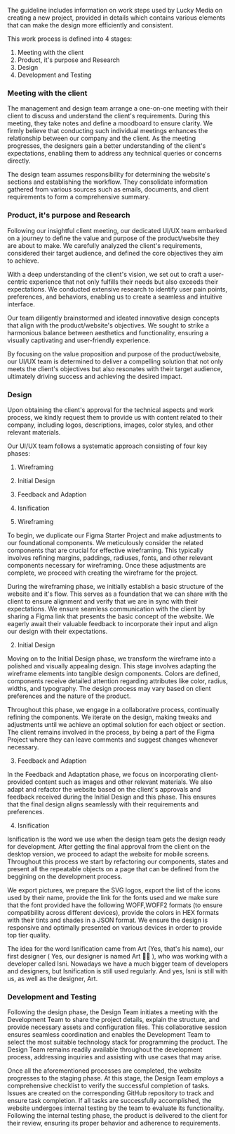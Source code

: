 The guideline includes information on work steps used by Lucky Media on creating a new project, provided in details which contains various elements that can make the design more efficiently and consistent.

This work process is defined into 4 stages:
1. Meeting with the client
2. Product, it's purpose and Research
3. Design
4. Development and Testing

### Meeting with the client
The management and design team arrange a one-on-one meeting with their client to discuss and understand the client's requirements. During this meeting, they take notes and define a moodboard to ensure clarity. We firmly believe that conducting such individual meetings enhances the relationship between our company and the client. As the meeting progresses, the designers gain a better understanding of the client's expectations, enabling them to address any technical queries or concerns directly.

The design team assumes responsibility for determining the website's sections and establishing the workflow. They consolidate information gathered from various sources such as emails, documents, and client requirements to form a comprehensive summary.

### Product, it's purpose and Research
Following our insightful client meeting, our dedicated UI/UX team embarked on a journey to define the value and purpose of the product/website they are about to make. We carefully analyzed the client's requirements, considered their target audience, and defined the core objectives they aim to achieve.

With a deep understanding of the client's vision, we set out to craft a user-centric experience that not only fulfills their needs but also exceeds their expectations. We conducted extensive research to identify user pain points, preferences, and behaviors, enabling us to create a seamless and intuitive interface.

Our team diligently brainstormed and ideated innovative design concepts that align with the product/website's objectives. We sought to strike a harmonious balance between aesthetics and functionality, ensuring a visually captivating and user-friendly experience.

By focusing on the value proposition and purpose of the product/website, our UI/UX team is determined to deliver a compelling solution that not only meets the client's objectives but also resonates with their target audience, ultimately driving success and achieving the desired impact.

### Design
Upon obtaining the client's approval for the technical aspects and work process, we kindly request them to provide us with content related to their company, including logos, descriptions, images, color styles, and other relevant materials.

Our UI/UX team follows a systematic approach consisting of four key phases:
1. Wireframing
2. Initial Design
3. Feedback and Adaption
4. Isnification

1. Wireframing

To begin, we duplicate our Figma Starter Project and make adjustments to our foundational components. We meticulously consider the related components that are crucial for effective wireframing. This typically involves refining margins, paddings, radiuses, fonts, and other relevant components necessary for wireframing. Once these adjustments are complete, we proceed with creating the wireframe for the project. 

During the wireframing phase, we initially establish a basic structure of the website and it's flow. This serves as a foundation that we can share with the client to ensure alignment and verify that we are in sync with their expectations. We ensure seamless communication with the client by sharing a Figma link that presents the basic concept of the website. We eagerly await their valuable feedback to incorporate their input and align our design with their expectations.

2. Initial Design

Moving on to the Initial Design phase, we transform the wireframe into a polished and visually appealing design. This stage involves adapting the wireframe elements into tangible design components. Colors are defined, components receive detailed attention regarding attributes like color, radius, widths, and typography. The design process may vary based on client preferences and the nature of the product.

Throughout this phase, we engage in a collaborative process, continually refining the components. We iterate on the design, making tweaks and adjustments until we achieve an optimal solution for each object or section. The client remains involved in the process, by being a part of the Figma Project where they can leave comments and suggest changes whenever necessary.

3. Feedback and Adaption

In the Feedback and Adaptation phase, we focus on incorporating client-provided content such as images and other relevant materials. We also adapt and refactor the website based on the client's approvals and feedback received during the Initial Design and this phase. This ensures that the final design aligns seamlessly with their requirements and preferences.

4. Isnification

Isnification is the word we use when the design team gets the design ready for development.
After getting the final approval from the client on the desktop version, we proceed to adapt the website for mobile screens. 
Throughout this process we start by refactoring our components, states and present all the repeatable objects on a page that can be defined from the beggining on the development process. 

We export pictures, we prepare the SVG logos, export the list of the icons used by their name, provide the link for the fonts used and we make sure that the font provided have the following WOFF,WOFF2 formats (to ensure compatibility across different devices), provide the colors in HEX formats with their tints and shades in a JSON format. 
We ensure the design is responsive and optimally presented on various devices in order to provide top tier quality. 

The idea for the word Isnification came from Art (Yes, that's his name), our first designer ( Yes, our designer is named Art 🤷‍♂️ ), who was working with a developer called Isni. Nowadays we have a much bigger team of developers and designers, but Isnification is still used regularly. And yes, Isni is still with us, as well as the designer, Art.

### Development and Testing
Following the design phase, the Design Team initiates a meeting with the Development Team to share the project details, explain the structure, and provide necessary assets and configuration files. This collaborative session ensures seamless coordination and enables the Development Team to select the most suitable technology stack for programming the product. The Design Team remains readily available throughout the development process, addressing inquiries and assisting with use cases that may arise.

Once all the aforementioned processes are completed, the website progresses to the staging phase. At this stage, the Design Team employs a comprehensive checklist to verify the successful completion of tasks. Issues are created on the corresponding GitHub repository to track and ensure task completion. If all tasks are successfully accomplished, the website undergoes internal testing by the team to evaluate its functionality. Following the internal testing phase, the product is delivered to the client for their review, ensuring its proper behavior and adherence to requirements.